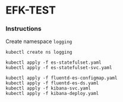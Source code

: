 # EFK-TEST


### Instructions

Create namespace `logging`

```
kubectl create ns logging
```

```
kubectl apply -f es-statefulset.yaml
kubectl apply -f es-statefulset-svc.yaml

kubectl apply -f fluentd-es-configmap.yaml
kubectl apply -f fluentd-es-ds.yaml
kubectl apply -f kibana-svc.yaml
kubectl apply -f kibana-deploy.yaml
```